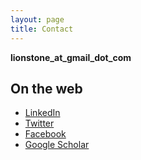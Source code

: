 ```yaml
---
layout: page
title: Contact
---
```


<strong>lionstone_at_gmail_dot_com</strong>

## On the web

- [LinkedIn](https://www.linkedin.com/in/laraloewenstein)
- [Twitter](https://twitter.com/LaraLoewenstein)
- [Facebook](https://www.facebook.com/lara.loewenstein)
- [Google Scholar](https://scholar.google.com/citations?user=95TtnYcAAAAJ&hl=en&oi=ao)
